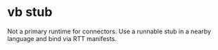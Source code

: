 # vb stub
Not a primary runtime for connectors. Use a runnable stub in a nearby language and bind via RTT manifests.